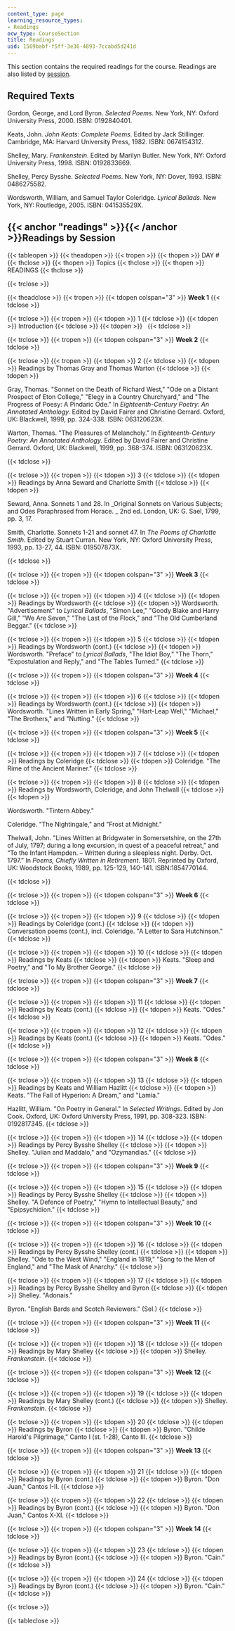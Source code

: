```yaml
---
content_type: page
learning_resource_types:
- Readings
ocw_type: CourseSection
title: Readings
uid: 1569babf-f5ff-3e36-4893-7ccabd5d241d
---
```


This section contains the required readings for the course. Readings are also listed by [session](#readings).

Required Texts
--------------

Gordon, George, and Lord Byron. _Selected Poems_. New York, NY: Oxford University Press, 2000. ISBN: 0192840401.

Keats, John. _John Keats: Complete Poems_. Edited by Jack Stillinger. Cambridge, MA: Harvard University Press, 1982. ISBN: 0674154312.

Shelley, Mary. _Frankenstein_. Edited by Marilyn Butler. New York, NY: Oxford University Press, 1998. ISBN: 0192833669.

Shelley, Percy Bysshe. _Selected Poems_. New York, NY: Dover, 1993. ISBN: 0486275582.

Wordsworth, William, and Samuel Taylor Coleridge. _Lyrical Ballads_. New York, NY: Routledge, 2005. ISBN: 041535529X.

{{< anchor "readings" >}}{{< /anchor >}}Readings by Session
-----------------------------------------------------------

{{< tableopen >}}
{{< theadopen >}}
{{< tropen >}}
{{< thopen >}}
DAY #
{{< thclose >}}
{{< thopen >}}
Topics
{{< thclose >}}
{{< thopen >}}
READINGS
{{< thclose >}}

{{< trclose >}}

{{< theadclose >}}
{{< tropen >}}
{{< tdopen colspan="3" >}}
**Week 1**
{{< tdclose >}}

{{< trclose >}}
{{< tropen >}}
{{< tdopen >}}
1
{{< tdclose >}}
{{< tdopen >}}
Introduction
{{< tdclose >}}
{{< tdopen >}}
 
{{< tdclose >}}

{{< trclose >}}
{{< tropen >}}
{{< tdopen colspan="3" >}}
**Week 2**
{{< tdclose >}}

{{< trclose >}}
{{< tropen >}}
{{< tdopen >}}
2
{{< tdclose >}}
{{< tdopen >}}
Readings by Thomas Gray and Thomas Warton
{{< tdclose >}}
{{< tdopen >}}


Gray, Thomas. "Sonnet on the Death of Richard West," "Ode on a Distant Prospect of Eton College," "Elegy in a Country Churchyard," and "The Progress of Poesy: A Pindaric Ode." In _Eighteenth-Century Poetry: An Annotated Anthology._ Edited by David Fairer and Christine Gerrard. Oxford, UK: Blackwell, 1999, pp. 324-338. ISBN: 063120623X.  
  
Warton, Thomas. "The Pleasures of Melancholy." In _Eighteenth-Century Poetry: An Annotated Anthology._ Edited by David Fairer and Christine Gerrard. Oxford, UK: Blackwell, 1999, pp. 368-374. ISBN: 063120623X.


{{< tdclose >}}

{{< trclose >}}
{{< tropen >}}
{{< tdopen >}}
3
{{< tdclose >}}
{{< tdopen >}}
Readings by Anna Seward and Charlotte Smith
{{< tdclose >}}
{{< tdopen >}}


Seward, Anna. Sonnets 1 and 28. In _Original Sonnets on Various Subjects; and Odes Paraphrased from Horace. _ 2nd ed. London, UK: G. Sael, 1799, pp. 3, 17.  
  
Smith, Charlotte. Sonnets 1-21 and sonnet 47. In _The Poems of Charlotte Smith_. Edited by Stuart Curran. New York, NY: Oxford University Press, 1993, pp. 13-27, 44. ISBN: 019507873X.


{{< tdclose >}}

{{< trclose >}}
{{< tropen >}}
{{< tdopen colspan="3" >}}
**Week 3**
{{< tdclose >}}

{{< trclose >}}
{{< tropen >}}
{{< tdopen >}}
4
{{< tdclose >}}
{{< tdopen >}}
Readings by Wordsworth
{{< tdclose >}}
{{< tdopen >}}
Wordsworth. "Advertisement" to _Lyrical Ballads_, "Simon Lee," "Goody Blake and Harry Gill," "We Are Seven," "The Last of the Flock," and "The Old Cumberland Beggar."
{{< tdclose >}}

{{< trclose >}}
{{< tropen >}}
{{< tdopen >}}
5
{{< tdclose >}}
{{< tdopen >}}
Readings by Wordsworth (cont.)
{{< tdclose >}}
{{< tdopen >}}
Wordsworth. "Preface" to _Lyrical Ballads_, "The Idiot Boy," "The Thorn," "Expostulation and Reply," and "The Tables Turned."
{{< tdclose >}}

{{< trclose >}}
{{< tropen >}}
{{< tdopen colspan="3" >}}
**Week 4**
{{< tdclose >}}

{{< trclose >}}
{{< tropen >}}
{{< tdopen >}}
6
{{< tdclose >}}
{{< tdopen >}}
Readings by Wordsworth (cont.)
{{< tdclose >}}
{{< tdopen >}}
Wordsworth. "Lines Written in Early Spring," "Hart-Leap Well," "Michael," "The Brothers," and "Nutting."
{{< tdclose >}}

{{< trclose >}}
{{< tropen >}}
{{< tdopen colspan="3" >}}
**Week 5**
{{< tdclose >}}

{{< trclose >}}
{{< tropen >}}
{{< tdopen >}}
7
{{< tdclose >}}
{{< tdopen >}}
Readings by Coleridge
{{< tdclose >}}
{{< tdopen >}}
Coleridge. "The Rime of the Ancient Mariner."
{{< tdclose >}}

{{< trclose >}}
{{< tropen >}}
{{< tdopen >}}
8
{{< tdclose >}}
{{< tdopen >}}
Readings by Wordsworth, Coleridge, and John Thelwall
{{< tdclose >}}
{{< tdopen >}}


Wordsworth. "Tintern Abbey."  
  
Coleridge. "The Nightingale," and "Frost at Midnight."  
  
Thelwall, John. "Lines Written at Bridgwater in Somersetshire, on the 27th of July, 1797; during a long excursion, in quest of a peaceful retreat,” and “To the Infant Hampden. – Written during a sleepless night. Derby. Oct. 1797.” In _Poems, Chiefly Written in Retirement_. 1801. Reprinted by Oxford, UK: Woodstock Books, 1989, pp. 125-129, 140-141. ISBN:1854770144.


{{< tdclose >}}

{{< trclose >}}
{{< tropen >}}
{{< tdopen colspan="3" >}}
**Week 6**
{{< tdclose >}}

{{< trclose >}}
{{< tropen >}}
{{< tdopen >}}
9
{{< tdclose >}}
{{< tdopen >}}
Readings by Coleridge (cont.)
{{< tdclose >}}
{{< tdopen >}}
Conversation poems (cont.), incl. Coleridge. "A Letter to Sara Hutchinson."
{{< tdclose >}}

{{< trclose >}}
{{< tropen >}}
{{< tdopen >}}
10
{{< tdclose >}}
{{< tdopen >}}
Readings by Keats
{{< tdclose >}}
{{< tdopen >}}
Keats. "Sleep and Poetry," and "To My Brother George."
{{< tdclose >}}

{{< trclose >}}
{{< tropen >}}
{{< tdopen colspan="3" >}}
**Week 7**
{{< tdclose >}}

{{< trclose >}}
{{< tropen >}}
{{< tdopen >}}
11
{{< tdclose >}}
{{< tdopen >}}
Readings by Keats (cont.)
{{< tdclose >}}
{{< tdopen >}}
Keats. "Odes."
{{< tdclose >}}

{{< trclose >}}
{{< tropen >}}
{{< tdopen >}}
12
{{< tdclose >}}
{{< tdopen >}}
Readings by Keats (cont.)
{{< tdclose >}}
{{< tdopen >}}
Keats. "Odes."
{{< tdclose >}}

{{< trclose >}}
{{< tropen >}}
{{< tdopen colspan="3" >}}
**Week 8**
{{< tdclose >}}

{{< trclose >}}
{{< tropen >}}
{{< tdopen >}}
13
{{< tdclose >}}
{{< tdopen >}}
Readings by Keats and William Hazlitt
{{< tdclose >}}
{{< tdopen >}}
Keats. "The Fall of Hyperion: A Dream," and "Lamia."  
  
Hazlitt, William. "On Poetry in General." In _Selected Writings._ Edited by Jon Cook. Oxford, UK: Oxford University Press, 1991, pp. 308-323. ISBN: 0192817345.
{{< tdclose >}}

{{< trclose >}}
{{< tropen >}}
{{< tdopen >}}
14
{{< tdclose >}}
{{< tdopen >}}
Readings by Percy Bysshe Shelley
{{< tdclose >}}
{{< tdopen >}}
Shelley. "Julian and Maddalo," and "Ozymandias."
{{< tdclose >}}

{{< trclose >}}
{{< tropen >}}
{{< tdopen colspan="3" >}}
**Week 9**
{{< tdclose >}}

{{< trclose >}}
{{< tropen >}}
{{< tdopen >}}
15
{{< tdclose >}}
{{< tdopen >}}
Readings by Percy Bysshe Shelley
{{< tdclose >}}
{{< tdopen >}}
Shelley. "A Defence of Poetry," "Hymn to Intellectual Beauty," and "Epipsychidion."
{{< tdclose >}}

{{< trclose >}}
{{< tropen >}}
{{< tdopen colspan="3" >}}
**Week 10**
{{< tdclose >}}

{{< trclose >}}
{{< tropen >}}
{{< tdopen >}}
16
{{< tdclose >}}
{{< tdopen >}}
Readings by Percy Bysshe Shelley (cont.)
{{< tdclose >}}
{{< tdopen >}}
Shelley. "Ode to the West Wind," "England in 1819," "Song to the Men of England," and "The Mask of Anarchy."
{{< tdclose >}}

{{< trclose >}}
{{< tropen >}}
{{< tdopen >}}
17
{{< tdclose >}}
{{< tdopen >}}
Readings by Percy Bysshe Shelley and Byron
{{< tdclose >}}
{{< tdopen >}}
Shelley. "Adonais."  
  
Byron. "English Bards and Scotch Reviewers." (Sel.)
{{< tdclose >}}

{{< trclose >}}
{{< tropen >}}
{{< tdopen colspan="3" >}}
**Week 11**
{{< tdclose >}}

{{< trclose >}}
{{< tropen >}}
{{< tdopen >}}
18
{{< tdclose >}}
{{< tdopen >}}
Readings by Mary Shelley
{{< tdclose >}}
{{< tdopen >}}
Shelley. _Frankenstein_.
{{< tdclose >}}

{{< trclose >}}
{{< tropen >}}
{{< tdopen colspan="3" >}}
**Week 12**
{{< tdclose >}}

{{< trclose >}}
{{< tropen >}}
{{< tdopen >}}
19
{{< tdclose >}}
{{< tdopen >}}
Readings by Mary Shelley (cont.)
{{< tdclose >}}
{{< tdopen >}}
Shelley. _Frankenstein_.
{{< tdclose >}}

{{< trclose >}}
{{< tropen >}}
{{< tdopen >}}
20
{{< tdclose >}}
{{< tdopen >}}
Readings by Byron
{{< tdclose >}}
{{< tdopen >}}
Byron. "Childe Harold's Pilgrimage," Canto I (st. 1-28), Canto III.
{{< tdclose >}}

{{< trclose >}}
{{< tropen >}}
{{< tdopen colspan="3" >}}
**Week 13**
{{< tdclose >}}

{{< trclose >}}
{{< tropen >}}
{{< tdopen >}}
21
{{< tdclose >}}
{{< tdopen >}}
Readings by Byron (cont.)
{{< tdclose >}}
{{< tdopen >}}
Byron. "Don Juan," Cantos I-II.
{{< tdclose >}}

{{< trclose >}}
{{< tropen >}}
{{< tdopen >}}
22
{{< tdclose >}}
{{< tdopen >}}
Readings by Byron (cont.)
{{< tdclose >}}
{{< tdopen >}}
Byron. "Don Juan," Cantos X-XI.
{{< tdclose >}}

{{< trclose >}}
{{< tropen >}}
{{< tdopen colspan="3" >}}
**Week 14**
{{< tdclose >}}

{{< trclose >}}
{{< tropen >}}
{{< tdopen >}}
23
{{< tdclose >}}
{{< tdopen >}}
Readings by Byron (cont.)
{{< tdclose >}}
{{< tdopen >}}
Byron. "Cain."
{{< tdclose >}}

{{< trclose >}}
{{< tropen >}}
{{< tdopen >}}
24
{{< tdclose >}}
{{< tdopen >}}
Readings by Byron (cont.)
{{< tdclose >}}
{{< tdopen >}}
Byron. "Cain."
{{< tdclose >}}

{{< trclose >}}

{{< tableclose >}}